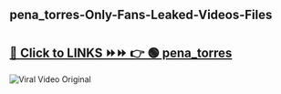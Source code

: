 
 ## pena_torres-Only-Fans-Leaked-Videos-Files

# <h2><a href="https://mediaupload.pro?pena_torres">🔗 Click to LINKS ⏩⏩ 👉 🟢 pena_torres </a></h2>

<a href="https://mediaupload.pro?pena_torres" rel="nofollow" data-target="animated-image.originalLink"><img src="https://i.ibb.co.com/xMMVF88/686577567.gif" alt="Viral Video Original" style="max-width: 100%; display: inline-block;" data-target="animated-image.originalImage"></a>